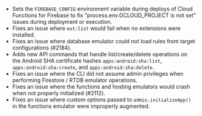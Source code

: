 - Sets the `FIREBASE_CONFIG` environment variable during deploys of Cloud Functions for Firebase to fix "process.env.GCLOUD_PROJECT is not set" issues during deployment or execution.
- Fixes an issue where `ext:list` would fail when no extensions were installed.
- Fixes an issue where database emulator could not load rules from target configurations (#2184).
- Adds new API commands that handle list/create/delete operations on the Android SHA certificate hashes `apps:android:sha:list`, `apps:android:sha:create`, and `apps:android:sha:delete`.
- Fixes an issue where the CLI did not assume admin privileges when performing Firestore / RTDB emulator operations.
- Fixes an issue where the functions and hosting emulators would crash when not properly initialized (#2112).
- Fixes an issue where custom options passed to `admin.initializeApp()` in the functions emulator were improperly augmented.
